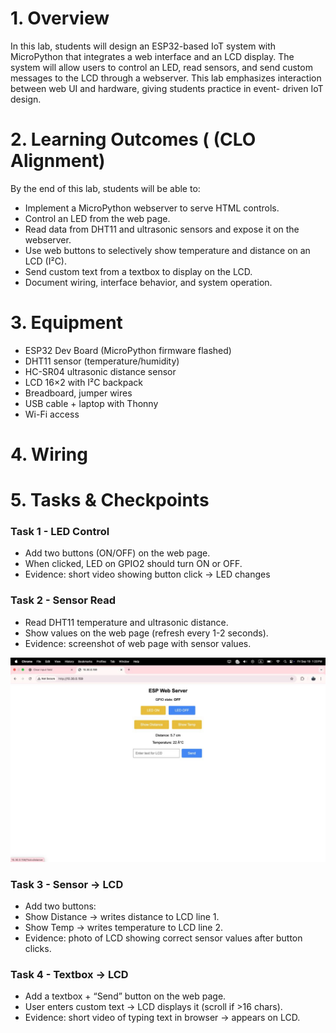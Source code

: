 # 1. Overview

In this lab, students will design an ESP32-based IoT system with MicroPython that integrates a
web interface and an LCD display. The system will allow users to control an LED, read sensors,
and send custom messages to the LCD through a webserver.
This lab emphasizes interaction between web UI and hardware, giving students practice in event-
driven IoT design.

# 2. Learning Outcomes ( (CLO Alignment)
By the end of this lab, students will be able to:
- Implement a MicroPython webserver to serve HTML controls.
- Control an LED from the web page.
- Read data from DHT11 and ultrasonic sensors and expose it on the webserver.
- Use web buttons to selectively show temperature and distance on an LCD (I²C).
- Send custom text from a textbox to display on the LCD.
- Document wiring, interface behavior, and system operation.

# 3. Equipment
- ESP32 Dev Board (MicroPython firmware flashed)
- DHT11 sensor (temperature/humidity)
- HC-SR04 ultrasonic distance sensor
- LCD 16×2 with I²C backpack
- Breadboard, jumper wires
- USB cable + laptop with Thonny
- Wi-Fi access

# 4. Wiring

# 5. Tasks & Checkpoints

### Task 1 - LED Control 
- Add two buttons (ON/OFF) on the web page.
- When clicked, LED on GPIO2 should turn ON or OFF.
- Evidence: short video showing button click → LED changes

### Task 2 - Sensor Read 
- Read DHT11 temperature and ultrasonic distance.
- Show values on the web page (refresh every 1-2 seconds).
- Evidence: screenshot of web page with sensor values.

 ![image_alt](Lab2/photo_2025-09-19%2015.06.23.jpeg)



### Task 3 - Sensor → LCD 
- Add two buttons:
- Show Distance → writes distance to LCD line 1.
- Show Temp → writes temperature to LCD line 2.
- Evidence: photo of LCD showing correct sensor values after button clicks.

  


### Task 4 - Textbox → LCD 
- Add a textbox + “Send” button on the web page.
- User enters custom text → LCD displays it (scroll if >16 chars).
- Evidence: short video of typing text in browser → appears on LCD.






